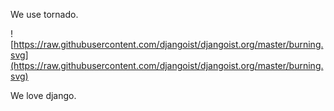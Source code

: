 We use tornado.

![https://raw.githubusercontent.com/djangoist/djangoist.org/master/burning.svg](https://raw.githubusercontent.com/djangoist/djangoist.org/master/burning.svg)

We love django.
